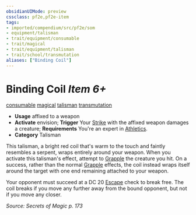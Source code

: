 ```yaml
---
obsidianUIMode: preview
cssclass: pf2e,pf2e-item
tags:
- imported/compendium/src/pf2e/som
- equipment/talisman
- trait/equipment/consumable
- trait/magical
- trait/equipment/talisman
- trait/school/transmutation
aliases: ["Binding Coil"]
---
```

# Binding Coil *Item 6+*  
[consumable](consumable.md)  [magical](magical.md)  [talisman](talisman.md)  [transmutation](transmutation.md)  

- **Usage** affixed to a weapon
- **Activate** envision; **Trigger** Your [Strike](strike.md) with the affixed weapon damages a creature; **Requirements** You're an expert in [Athletics](../../skills.md#Athletics).
- **Category** Talisman

This talisman, a bright red coil that's warm to the touch and faintly resembles a serpent, wraps entirely around your weapon. When you activate this talisman's effect, attempt to [Grapple](rules/actions/grapple.md) the creature you hit. On a success, rather than the normal [Grapple](rules/traits/grapple.md) effects, the coil instead wraps itself around the target with one end remaining attached to your weapon.

Your opponent must succeed at a DC 20 [Escape](escape.md) check to break free. The coil breaks if you move any further away from the bound opponent, but not if you move any closer.

*Source: Secrets of Magic p. 173*